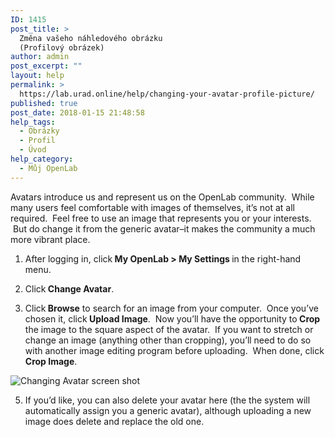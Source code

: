 ```yaml
---
ID: 1415
post_title: >
  Změna vašeho náhledového obrázku
  (Profilový obrázek)
author: admin
post_excerpt: ""
layout: help
permalink: >
  https://lab.urad.online/help/changing-your-avatar-profile-picture/
published: true
post_date: 2018-01-15 21:48:58
help_tags:
  - Obrázky
  - Profil
  - Úvod
help_category:
  - Můj OpenLab
---
```

Avatars introduce us and represent us on the OpenLab community.  While many users feel comfortable with images of themselves, it’s not at all required.  Feel free to use an image that represents you or your interests.  But do change it from the generic avatar–it makes the community a much more vibrant place.

1. After logging in, click<strong> My OpenLab &gt; My Settings </strong>in the right-hand menu.

2. Click<strong> Change Avatar</strong>.

3. Click<strong> Browse</strong> to search for an image from your computer.  Once you’ve chosen it, click<strong> Upload Image</strong>.  Now you’ll have the opportunity to<strong> Crop </strong>the image to the square aspect of the avatar.  If you want to stretch or change an image (anything other than cropping), you’ll need to do so with another image editing program before uploading.  When done, click<strong> Crop Image</strong>.

<strong>
</strong><img class="alignnone wp-image-36158 size-full" src="https://openlab.citytech.cuny.edu/wp-content/uploads/2012/08/Changing_Avatar_1_v2.png" alt="Changing Avatar screen shot" />

5. If you’d like, you can also delete your avatar here (the the system will automatically assign you a generic avatar), although uploading a new image does delete and replace the old one.  <strong>
</strong>